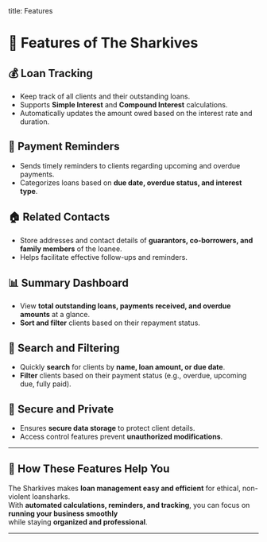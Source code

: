 <frontmatter>
  title: Features
</frontmatter>

# 🚀 Features of The Sharkives

## 💰 Loan Tracking
- Keep track of all clients and their outstanding loans.
- Supports **Simple Interest** and **Compound Interest** calculations.
- Automatically updates the amount owed based on the interest rate and duration.

## 📅 Payment Reminders
- Sends timely reminders to clients regarding upcoming and overdue payments.
- Categorizes loans based on **due date, overdue status, and interest type**.

## 🏠 Related Contacts
- Store addresses and contact details of **guarantors, co-borrowers, and family members** of the loanee.
- Helps facilitate effective follow-ups and reminders.

## 📊 Summary Dashboard
- View **total outstanding loans, payments received, and overdue amounts** at a glance.
- **Sort and filter** clients based on their repayment status.

## 🔎 Search and Filtering
- Quickly **search** for clients by **name, loan amount, or due date**.
- **Filter** clients based on their payment status (e.g., overdue, upcoming due, fully paid).

## 🔐 Secure and Private
- Ensures **secure data storage** to protect client details.
- Access control features prevent **unauthorized modifications**.

---

## 🎯 How These Features Help You
The Sharkives makes **loan management easy and efficient** for ethical, non-violent loansharks.  
With **automated calculations, reminders, and tracking**, you can focus on **running your business smoothly**  
while staying **organized and professional**.

---